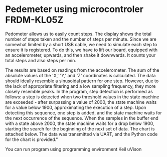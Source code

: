 # Pedemeter using microcontroler FRDM-KL05Z  
 Pedometer allows us to easily count steps. The display shows the total number of steps taken and the number of steps per minute. Since we are somewhat limited by a short USB cable, we need to simulate each step to ensure it is registered. To do this, we have to lift our board, equipped with an accelerometer, upwards, and then shake it downwards.
 It counts your total steps and also steps per min. 
  
 The results are based on readings from the accelerometer. The sum of the absolute values of the 'X,' 'Y,' and 'Z' coordinates is calculated. The data should ideally resemble a sinusoidal pattern for one step. However, due to the lack of appropriate filtering and a low sampling frequency, they more closely resemble peaks. In the program, step detection is performed as follows: a step is detected when two threshold values in the state machine are exceeded - after surpassing a value of 2000, the state machine waits for a value below 1900, approximating the execution of a step. Upon detecting this sequence, one step is added, and the state machine waits for the next occurrence of the sequence. When the samples in the buffer end with a state above 2000, the state machine waits for a drop below 1900, starting the search for the beginning of the next set of data. The chart is attached below. The data was transmitted via UART, and the Python code for the chart is provided."  
   
 You can run program using programming environment Keil uVison
